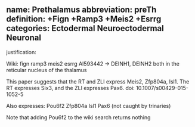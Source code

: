 name: Prethalamus
abbreviation: preTh
definition: +Fign +Ramp3 +Meis2 +Esrrg
categories: Ectodermal Neuroectodermal Neuronal
---

justification:

Wiki: fign ramp3 meis2 esrrg AI593442
-> DEINH1, DEINH2 both in the reticular nucleus of the thalamus

This paper suggests that the RT and ZLI express Meis2, Zfp804a, Isl1. The RT expresses Six3,
and the ZLI expresses Pax6.
doi: 10.1007/s00429-015-1052-5

Also expresses:
Pou6f2
Zfp804a
Isl1
Pax6 (not caught by trinaries)

Note that adding Pou6f2 to the wiki search returns nothing